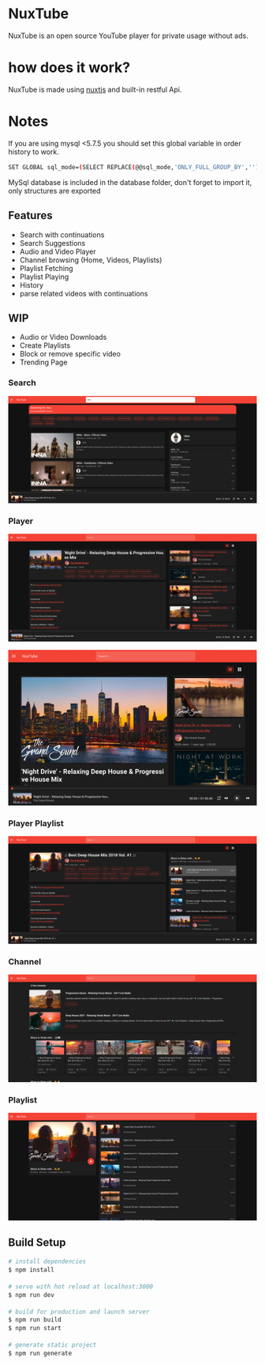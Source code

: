 # NuxTube
NuxTube is an open source YouTube player for private usage without ads.

# how does it work?
NuxTube is made using [nuxtjs](https://nuxtjs.org/) and built-in restful Api.

# Notes
If you are using mysql <5.7.5 you should set this global variable in order history to work.
```bash
SET GLOBAL sql_mode=(SELECT REPLACE(@@sql_mode,'ONLY_FULL_GROUP_BY',''));
```
MySql database is included in the database folder, don't forget to import it, only structures are exported

## Features
- Search with continuations
- Search Suggestions
- Audio and Video Player
- Channel browsing (Home, Videos, Playlists)
- Playlist Fetching
- Playlist Playing
- History
- parse related videos with continuations

## WIP
- Audio or Video Downloads
- Create Playlists
- Block or remove specific video
- Trending Page


### Search
![](screenshots/Search.png)

### Player
![](screenshots/Player.png)

![](screenshots/Player-Responsive.png)

### Player Playlist
![](screenshots/PlayerPlaylist.png)

### Channel
![](screenshots/Channel.png)

### Playlist
![](screenshots/Playlist.png)


## Build Setup

```bash
# install dependencies
$ npm install

# serve with hot reload at localhost:3000
$ npm run dev

# build for production and launch server
$ npm run build
$ npm run start

# generate static project
$ npm run generate
```
